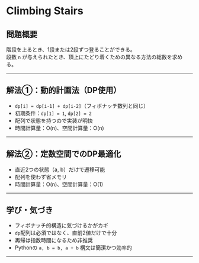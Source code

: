 # Climbing Stairs

## 問題概要

階段を上るとき、1段または2段ずつ登ることができる。  
段数 `n` が与えられたとき、頂上にたどり着くための異なる方法の総数を求める。

---

## 解法①：動的計画法（DP使用）

- `dp[i] = dp[i-1] + dp[i-2]`（フィボナッチ数列と同じ）
- 初期条件：`dp[1] = 1`, `dp[2] = 2`
- 配列で状態を持つので実装が明快
- 時間計算量：O(n)、空間計算量：O(n)

---

## 解法②：定数空間でのDP最適化

- 直近2つの状態（a, b）だけで遷移可能
- 配列を使わず省メモリ
- 時間計算量：O(n)、空間計算量：O(1)

---

## 学び・気づき

- フィボナッチ的構造に気づけるかがカギ
- `dp`配列は必須ではなく、直前2値だけで十分
- 再帰は指数時間になるため非推奨
- Pythonの `a, b = b, a + b` 構文は簡潔かつ効率的

---
